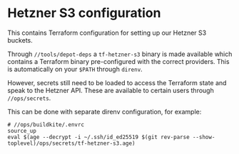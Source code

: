 Hetzner S3 configuration
=======================

This contains Terraform configuration for setting up our Hetzner S3
buckets.

Through `//tools/depot-deps` a `tf-hetzner-s3` binary is made available
which contains a Terraform binary pre-configured with the correct
providers. This is automatically on your `$PATH` through `direnv`.

However, secrets still need to be loaded to access the Terraform state
and speak to the Hetzner API. These are available to certain users
through `//ops/secrets`.

This can be done with separate direnv configuration, for example:

```
# //ops/buildkite/.envrc
source_up
eval $(age --decrypt -i ~/.ssh/id_ed25519 $(git rev-parse --show-toplevel)/ops/secrets/tf-hetzner-s3.age)
```
